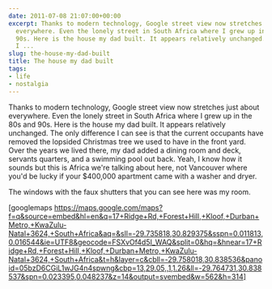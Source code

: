 ```yaml
---
date: 2011-07-08 21:07:00+00:00
excerpt: Thanks to modern technology, Google street view now stretches just about
  everywhere. Even the lonely street in South Africa where I grew up in the 80s and
  90s. Here is the house my dad built. It appears relatively unchanged. The only difference
  I ...
slug: the-house-my-dad-built
title: The house my dad built
tags:
- life
- nostalgia
---
```


Thanks to modern technology, Google street view now stretches just about everywhere. Even the lonely street in South Africa where I grew up in the 80s and 90s. Here is the house my dad built. It appears relatively unchanged. The only difference I can see is that the current occupants have removed the lopsided Christmas tree we used to have in the front yard. Over the years we lived there, my dad added a dining room and deck, servants quarters, and a swimming pool out back. Yeah, I know how it sounds but this is Africa we're talking about here, not Vancouver where you'd be lucky if your $400,000 apartment came with a washer and dryer.

The windows with the faux shutters that you can see here was my room.

[googlemaps https://maps.google.com/maps?f=q&source=embed&hl=en&q=17+Ridge+Rd,+Forest+Hill,+Kloof,+Durban+Metro,+KwaZulu-Natal+3624,+South+Africa&aq=&sll=-29.735818,30.829375&sspn=0.011813,0.016544&ie=UTF8&geocode=FSXvOf4d5I_WAQ&split=0&hq=&hnear=17+Ridge+Rd,+Forest+Hill,+Kloof,+Durban+Metro,+KwaZulu-Natal+3624,+South+Africa&t=h&layer=c&cbll=-29.758018,30.838536&panoid=05bzD6CGiL1wJG4n4spwng&cbp=13,29.05,,1,1.26&ll=-29.764731,30.838537&spn=0.023395,0.048237&z=14&output=svembed&w=562&h=314]
